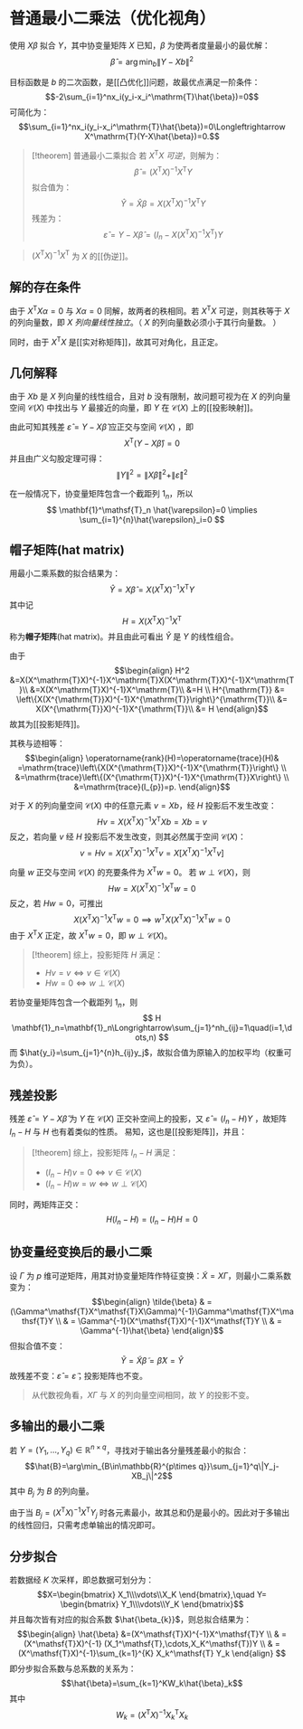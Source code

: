 # 普通最小二乘法（优化视角）

使用 $X\beta$ 拟合 $Y$，其中协变量矩阵 $X$ 已知，$\beta$ 为使两者度量最小的最优解：
$$\hat{\beta}=\arg\min_b\|Y-Xb\|^2$$

目标函数是 $b$ 的二次函数，是[[凸优化]]问题，故最优点满足一阶条件：
$$-2\sum_{i=1}^nx_i(y_i-x_i^\mathrm{T}\hat{\beta})=0$$
可简化为：
$$\sum_{i=1}^nx_i(y_i-x_i^\mathrm{T}\hat{\beta})=0\Longleftrightarrow X^\mathrm{T}(Y-X\hat{\beta})=0.$$
>[!theorem] 普通最小二乘拟合
> 若 $X^\mathsf{T}X$ *可逆*，则解为：
> $$ \hat{\beta}=(X^\mathsf{T}X)^{-1}X^\mathsf{T}Y $$
> 拟合值为：
> $$ \hat{Y}=\hat{X}\beta=X(X^\mathsf{T}X)^{-1}X^\mathsf{T}Y $$
> 残差为：
> $$ \hat{\varepsilon}= Y-X\hat{\beta}=(I_n-X(X^\mathsf{T}X)^{-1}X^\mathsf{T})Y $$

> $(X^\mathsf{T}X)^{-1}X^\mathsf{T}$ 为 $X$ 的[[伪逆]]。


## 解的存在条件

由于 $X^\mathsf{T}X\alpha=0$ 与 $X\alpha=0$ 同解，故两者的秩相同。若 $X^\mathsf{T}X$ 可逆，则其秩等于 $X$ 的列向量数，即 $X$ *列向量线性独立*。（ $X$ 的列向量数必须小于其行向量数。
）

同时，由于 $X^\mathsf{T}X$ 是[[实对称矩阵]]，故其可对角化，且正定。

## 几何解释

由于 $Xb$ 是 $X$ 列向量的线性组合，且对 $b$ 没有限制，故问题可视为在 $X$ 的列向量空间 $\mathcal{C}(X)$ 中找出与 $Y$ 最接近的向量，即 $Y$ 在 $\mathcal{C}(X)$ 上的[[投影映射]]。

由此可知其残差 $\hat{\varepsilon}= Y-X\hat{\beta}$ 应正交与空间 $\mathcal{C}(X)$ ，即
$$ X^\mathsf{T}(Y-X \hat{\beta})=0 $$
并且由广义勾股定理可得：
$$ \|Y\|^2=\|X \hat{\beta}\|^2+\|\hat{\varepsilon}\|^2 $$

在一般情况下，协变量矩阵包含一个截距列 $\mathbf{}{1}_n$，所以
$$ \mathbf{1}^\mathsf{T}_n \hat{\varepsilon}=0 \implies \sum_{i=1}^{n}\hat{\varepsilon}_i=0 $$

## 帽子矩阵(hat matrix)

用最小二乘系数的拟合结果为：
$$ \hat{Y}=X \hat{\beta}=X(X^\mathsf{T}X)^{-1}X^\mathsf{T}Y $$
其中记
$$H=X(X^\mathsf{T}X)^{-1}X^\mathsf{T} $$
称为**帽子矩阵**(hat matrix)。并且由此可看出 $\hat{Y}$ 是 $Y$ 的线性组合。


由于
$$\begin{align}
H^2 &=X(X^\mathrm{T}X)^{-1}X^\mathrm{T}X(X^\mathrm{T}X)^{-1}X^\mathrm{T}\\
&=X(X^\mathrm{T}X)^{-1}X^\mathrm{T}\\
&=H \\
H^{\mathrm{T}} &= \left\{X(X^{\mathrm{T}}X)^{-1}X^{\mathrm{T}}\right\}^{\mathrm{T}}\\
&= X(X^{\mathrm{T}}X)^{-1}X^{\mathrm{T}}\\
&= H
\end{align}$$
故其为[[投影矩阵]]。

其秩与迹相等：
$$\begin{align}
\operatorname{rank}(H)=\operatorname{trace}(H)& =\mathrm{trace}\left\{X(X^{\mathrm{T}}X)^{-1}X^{\mathrm{T}}\right\} \\
&=\mathrm{trace}\left\{(X^{\mathrm{T}}X)^{-1}X^{\mathrm{T}}X\right\} \\
&=\mathrm{trace}(I_{p})=p.
\end{align}$$

对于 $X$ 的列向量空间 $\mathcal{C}(X)$ 中的任意元素 $v=Xb$，经 $H$ 投影后不发生改变：
$$ Hv=X(X^\mathsf{T}X)^{-1}X^\mathsf{T}Xb=Xb=v $$
反之，若向量 $v$ 经 $H$ 投影后不发生改变，则其必然属于空间 $\mathcal{C}(X)$：
$$ v=Hv=X(X^\mathsf{T}X)^{-1}X^\mathsf{T}v=X \left[ X^\mathsf{T}X)^{-1}X^\mathsf{T}v \right] $$

向量 $w$ 正交与空间 $\mathcal{C}(X)$ 的充要条件为 $X^\mathsf{T}w=0$。
若 $w \perp \mathcal{C}(X)$，则
$$ Hw=X(X^\mathsf{T}X)^{-1}X^\mathsf{T}w=0 $$
反之，若 $Hw=0$，可推出
$$ X(X^\mathsf{T}X)^{-1}X^\mathsf{T}w=0 \implies w^\mathsf{T}X(X^\mathsf{T}X)^{-1}X^\mathsf{T}w=0 $$
由于 $X^\mathsf{T}X$ 正定，故 $X^\mathsf{T}w=0$，即 $w \perp \mathcal{C}(X)$。

>[!theorem]
>综上，投影矩阵 $H$ 满足：
> + $Hv=v\Longleftrightarrow v\in\mathcal{C}(X)$
> + $Hw=0\Longleftrightarrow w\perp\mathcal{C}(X)$

若协变量矩阵包含一个截距列 $\mathbf{}{1}_n$，则
$$ H \mathbf{1}_n=\mathbf{1}_n\Longrightarrow\sum_{j=1}^nh_{ij}=1\quad(i=1,\dots,n) $$
而 $\hat{y_i}=\sum_{j=1}^{n}h_{ij}y_j$，故拟合值为原输入的加权平均（权重可为负）。

## 残差投影

残差 $\hat{\varepsilon}= Y-X\hat{\beta}$ 为 $Y$ 在 $\mathcal{C}(X)$ 正交补空间上的投影，又 $\hat{\varepsilon}=(I_n-H)Y$ ，故矩阵 $I_n-H$ 与 $H$ 也有着类似的性质。
易知，这也是[[投影矩阵]]，并且：
>[!theorem]
>综上，投影矩阵 $I_n-H$ 满足：
> + $(I_n-H)v=0\Longleftrightarrow v\in\mathcal{C}(X)$
> + $(I_n-H)w=w\Longleftrightarrow w\perp\mathcal{C}(X)$

同时，两矩阵正交：
$$ H(I_n-H)=(I_n-H)H=0 $$


## 协变量经变换后的最小二乘

设 $\Gamma$ 为 $p$ 维可逆矩阵，用其对协变量矩阵作特征变换：$\tilde{X}=X\Gamma$，则最小二乘系数变为：
$$\begin{align}
\tilde{\beta} & = (\Gamma^\mathsf{T}X^\mathsf{T}X\Gamma)^{-1}\Gamma^\mathsf{T}X^\mathsf{T}Y \\
 & = \Gamma^{-1}(X^\mathsf{T}X)^{-1}X^\mathsf{T}Y \\
 & = \Gamma^{-1}\hat{\beta}
\end{align}$$
但拟合值不变：
$$ \tilde{Y}=\tilde{X} \tilde{\beta}=\hat{\beta}X=\hat{Y}$$
故残差不变：$\hat{\varepsilon}=\tilde{\varepsilon}$；投影矩阵也不变。
> 从代数视角看，$X\Gamma$ 与 $X$ 的列向量空间相同，故 $Y$ 的投影不变。

## 多输出的最小二乘

若 $Y=(Y_{1},\ldots,Y_{q})\in\mathbb{R}^{n\times q}$，寻找对于输出各分量残差最小的拟合：
$$\hat{B}=\arg\min_{B\in\mathbb{R}^{p\times q}}\sum_{j=1}^q\|Y_j-XB_j\|^2$$
其中 $B_j$ 为 $B$ 的列向量。

由于当 $B_j=(X^\mathsf{T}X)^{-1}X^\mathsf{T}Y_j$ 时各元素最小，故其总和仍是最小的。因此对于多输出的线性回归，只需考虑单输出的情况即可。

## 分步拟合

若数据经 $K$ 次采样，即总数据可划分为：
$$X=\begin{bmatrix}
X_1\\\vdots\\X_K
\end{bmatrix},\quad Y= \begin{bmatrix}
Y_1\\\vdots\\Y_K
\end{bmatrix}$$
并且每次皆有对应的拟合系数 $\hat{\beta_{k}}$，则总拟合结果为：
$$\begin{align}
\hat{\beta} &=(X^\mathsf{T}X)^{-1}X^\mathsf{T}Y \\
 & = (X^\mathsf{T}X)^{-1} (X_1^\mathsf{T},\cdots,X_K^\mathsf{T})Y \\
 & = (X^\mathsf{T}X)^{-1}\sum_{k=1}^{K} X_k^\mathsf{T} Y_k
\end{align} $$
即分步拟合系数与总系数的关系为：
$$\hat{\beta}=\sum_{k=1}^KW_k\hat{\beta}_k$$
其中
$$W_k=(X^\mathrm{T}X)^{-1}X_k^\mathrm{T}X_k$$

